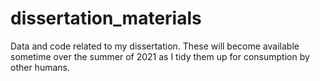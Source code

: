 # dissertation_materials
Data and code related to my dissertation. These will become available sometime over the summer of 2021 as I tidy them up for consumption by other humans.
